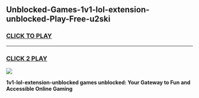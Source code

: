 
## Unblocked-Games-1v1-lol-extension-unblocked-Play-Free-u2ski
<h3>
<a href="https://premium76.site?title=1v1-lol-extension-unblocked&ref=10A">CLICK TO PLAY</a></h3>
<hr>

<h3>
<a href="https://premium76.site?title=1v1-lol-extension-unblocked&ref=10A">CLICK 2 PLAY</a>
  
</h3>

<a href="https://premium76.site?title=1v1-lol-extension-unblocked&ref=10A"><img src="https://clearcache.store/games.png"></a>


**1v1-lol-extension-unblocked games unblocked: Your Gateway to Fun and Accessible Online Gaming**
